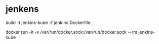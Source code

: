 # jenkens
build -t jenkins-kube -f jenkins.Dockerfile .

docker run -it -v /var/run/docker.sock:/var/run/docker.sock --rm jenkins-kube

